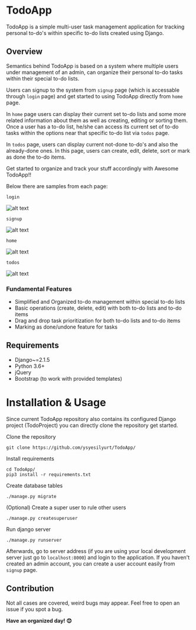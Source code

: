 # TodoApp
TodoApp is a simple multi-user task management application for tracking personal to-do's within specific to-do lists created using Django. 

## Overview
Semantics behind TodoApp is based on a system where multiple users under management of an admin, can organize their personal to-do tasks within their special to-do lists.

Users can signup to the system from ```signup``` page (which is accessable through ```login``` page) and get started to using TodoApp directly from ```home``` page.

In ```home``` page users can display their current set to-do lists and some more related information about them as well as creating, editing or sorting them. Once a user has a to-do list, he/she can access its current set of to-do tasks within the options near that specific to-do list via ```todos``` page.

In ```todos``` page, users can display current not-done to-do's and also the already-done ones. In this page, users can create, edit, delete, sort or mark as done the to-do items.

Get started to organize and track your stuff accordingly with Awesome TodoApp!!

Below there are samples from each page:

[login]: https://github.com/ysyesilyurt/TodoApp/blob/master/images/sample_login.png 
[signup]: https://github.com/ysyesilyurt/TodoApp/blob/master/images/sample_signup.png
[home]: https://github.com/ysyesilyurt/TodoApp/blob/master/images/sample_Home.png
[todos]: https://github.com/ysyesilyurt/TodoApp/blob/master/images/sample_Todos.png

```login```

![alt text][login]

```signup```

![alt text][signup]

```home```

![alt text][home]

```todos```

![alt text][todos]

### Fundamental Features

* Simplified and Organized to-do management within special to-do lists
* Basic operations (create, delete, edit) with both to-do lists and to-do items
* Drag and drop task prioritization for both to-do lists and to-do items
* Marking as done/undone feature for tasks


## Requirements

* Django~=2.1.5
* Python 3.6+
* jQuery 
* Bootstrap (to work with provided templates)


# Installation & Usage 

Since current TodoApp repository also contains its configured Django project (TodoProject) you can directly clone the repository get started.

Clone the repository
```
git clone https://github.com/ysyesilyurt/TodoApp/
```
Install requirements

```
cd TodoApp/
pip3 install -r requirements.txt
```

Create database tables
```
./manage.py migrate
```

(Optional) Create a super user to rule other users
```
./manage.py createsuperuser
```

Run django server
```
./manage.py runserver
```
Afterwards, go to server address (if you are using your local development server just go to ```localhost:8000```) and login to the application.
If you haven't created an admin account, you can create a user account easily from  ```signup``` page. 

## Contribution

Not all cases are covered, weird bugs may appear. Feel free to open an issue if you spot a bug. 

**Have an organized day! :blush:**

